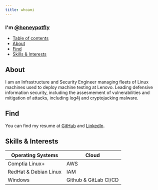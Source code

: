 ```yaml
---
title: whoami
---
```


### I'm [@honeypotfly](https://github.com/honeypotfly)

- [Table of contents](#table-of-contents)
- [About](#about)
- [Find](#find)
- [Skills & Interests](#skills-and-interests)

## About
I am an Infrastructure and Security Engineer managing fleets of Linux machines used to deploy machine testing at Lenovo. Leading defensive information security, including the assesmement of vulnerabilities and mitigation of attacks, including log4j and cryptojacking malware.

## Find
You can find my resume at [GitHub](https://github.com/honeypotfly) and [LinkedIn](https://www.linkedin.com/in/tarik-dahnoun-innovate/).

## Skills & Interests

| Operating Systems              | Cloud                 |
| -------------------------------| ----------------------|
| Comptia Linux+                 | AWS                   |
| RedHat & Debian Linux          | IAM                   |
| Windows                        | Github & GitLab CI/CD |

